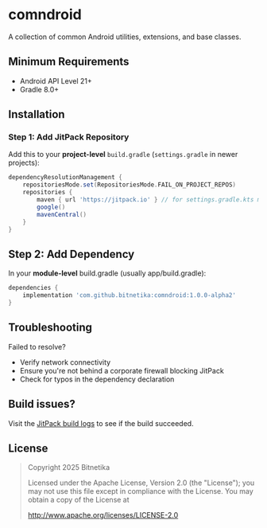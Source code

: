 # comndroid

A collection of common Android utilities, extensions, and base classes.

## Minimum Requirements
- Android API Level 21+
- Gradle 8.0+

## Installation

### Step 1: Add JitPack Repository
Add this to your **project-level** `build.gradle` (`settings.gradle` in newer projects):
```groovy
dependencyResolutionManagement {
    repositoriesMode.set(RepositoriesMode.FAIL_ON_PROJECT_REPOS)
    repositories {
        maven { url 'https://jitpack.io' } // for settings.gradle.kts maven { url = uri("https://jitpack.io") }
        google()
        mavenCentral()
    }
}
```

## Step 2: Add Dependency
In your **module-level** build.gradle (usually app/build.gradle):
```groovy
dependencies {
    implementation 'com.github.bitnetika:comndroid:1.0.0-alpha2'
}
```

## Troubleshooting
Failed to resolve?
- Verify network connectivity 
- Ensure you're not behind a corporate firewall blocking JitPack 
- Check for typos in the dependency declaration

## Build issues?
Visit the [JitPack build logs](https://jitpack.io/#bitnetika/comndroid/1.0.0-alpha2) to see if the build succeeded.

## License
> Copyright 2025 Bitnetika
> 
> Licensed under the Apache License, Version 2.0 (the "License");
> you may not use this file except in compliance with the License.
> You may obtain a copy of the License at
> 
>    http://www.apache.org/licenses/LICENSE-2.0